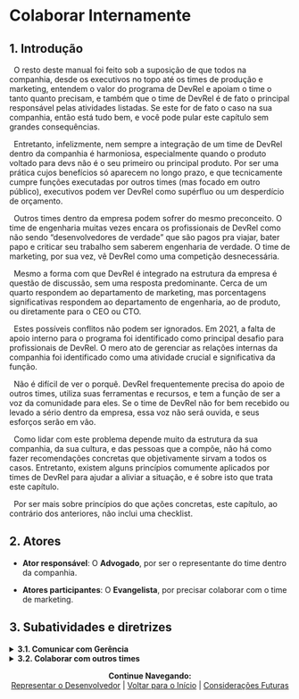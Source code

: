 # Colaborar Internamente

## 1. Introdução

&nbsp;&nbsp;O resto deste manual foi feito sob a suposição de que todos na companhia, desde os executivos no topo até os times de produção e marketing, entendem o valor do programa de DevRel e apoiam o time o tanto quanto precisam, e também que o time de DevRel é de fato o principal responsável pelas atividades listadas. Se este for de fato o caso na sua companhia, então está tudo bem, e você pode pular este capítulo sem grandes consequências.

&nbsp;&nbsp;Entretanto, infelizmente, nem sempre a integração de um time de DevRel dentro da companhia é harmoniosa, especialmente quando o produto voltado para devs não é o seu primeiro ou principal produto. Por ser uma prática cujos benefícios só aparecem no longo prazo, e que tecnicamente cumpre funções executadas por outros times (mas focado em outro público), executivos podem ver DevRel como supérfluo ou um desperdício de orçamento.

&nbsp;&nbsp;Outros times dentro da empresa podem sofrer do mesmo preconceito. O time de engenharia muitas vezes encara os profissionais de DevRel como não sendo “desenvolvedores de verdade” que são pagos pra viajar, bater papo e criticar seu trabalho sem saberem engenharia de verdade. O time de marketing, por sua vez, vê DevRel como uma competição desnecessária.

&nbsp;&nbsp;Mesmo a forma com que DevRel é integrado na estrutura da empresa é questão de discussão, sem uma resposta predominante. Cerca de um quarto respondem ao departamento de marketing, mas porcentagens significativas respondem ao departamento de engenharia, ao de produto, ou diretamente para o CEO ou CTO.

&nbsp;&nbsp;Estes possíveis conflitos não podem ser ignorados. Em 2021, a falta de apoio interno para o programa foi identificado como principal desafio para profissionais de DevRel. O mero ato de gerenciar as relações internas da companhia foi identificado como uma atividade crucial e significativa da função.

&nbsp;&nbsp;Não é difícil de ver o porquê. DevRel frequentemente precisa do apoio de outros times, utiliza suas ferramentas e recursos, e tem a função de ser a voz da comunidade para eles. Se o time de DevRel não for bem recebido ou levado a sério dentro da empresa, essa voz não será ouvida, e seus esforços serão em vão.

&nbsp;&nbsp;Como lidar com este problema depende muito da estrutura da sua companhia, da sua cultura, e das pessoas que a compõe, não há como fazer recomendações concretas que objetivamente sirvam a todos os casos. Entretanto, existem alguns princípios comumente aplicados por times de DevRel para ajudar a aliviar a situação, e é sobre isto que trata este capítulo.

&nbsp;&nbsp;Por ser mais sobre princípios do que ações concretas, este capítulo, ao contrário dos anteriores, não inclui uma checklist. 

## 2. Atores

* **Ator responsável**: O **Advogado**, por ser o representante do time dentro da companhia.

* **Atores participantes**: O **Evangelista**, por precisar colaborar com o time de marketing.


## 3. Subatividades e diretrizes

<details>
<summary><strong>3.1. Comunicar com Gerência</strong></summary>
<br>
  <br>
&nbsp;&nbsp;Em relação aos seus superiores, sejam eles executivos, investidores, chefes de departamento, o CEO, ou quem for, seu principal dever será convencê-los do valor e importância do seu trabalho. Isto deverá ser não só feito na primeira reunião, mas reafirmado a períodos regulares. A forma de fazer isso é definindo quais são os stakeholders do projeto, e alinhar seus objetivos com os da companhia em geral.
<br>
  <br>
&nbsp;&nbsp;Definir os stakeholders significa identificar quem são as pessoas, dentro da companhia que são afetadas ou precisam investir no programa de DevRel, e portanto devem ser informados dos riscos e dos potenciais benefícios. Estes stakeholders variam de acordo com a estrutura da sua empresa, mas geralmente envolvem os chefes de departamentos com quem irá colaborar, seus superiores imediatos, ou até o CEO, se for uma empresa pequena.
<br>
  <br>
&nbsp;&nbsp;Procure identificar quem se beneficia com os ganhos de DevRel, ou quem perde com seu fracasso, quem precisa estar envolvido diretamente em alguma atividade, ou quem irá beneficiar seu trabalho. Defina quem é responsável por algum aspecto do programa, quem precisa ser informado e quem precisa ser consultado. Estes são seus stakeholders.
<br>
  <br>
&nbsp;&nbsp;Em seguida, descubra os objetivos gerais da empresa para o próximo período e alinhe os objetivos de DevRel com estes. Defina quais atividades de DevRel podem contribuir para o objetivo geral e foque em métricas que indiquem esta contribuição.
<br>
  <br>
&nbsp;&nbsp;Quando este trabalho for feito, você precisa reunir seus stakeholders e desenvolver, com eles, um entendimento comum da sua função. Muitos executivos, especialmente aqueles que não são técnicos, podem ter dificuldade para compreender exatamente qual a importância de algumas das suas atividades. Procure descobrir exatamente quais são as expectativas e dúvidas que seus stakeholders têm sobre sua função, e as esclareça.
<br>
  <br>
&nbsp;&nbsp;Deixe bem claro para todos o quanto as atividades de DevRel, mesmo que não tenham um retorno monetário imediato, são lucrativas no longo prazo. Explique que uma DX bem pensada e a diminuição do Time-to-Value (ver <a href="https://pedrowagner.github.io/DevRel/Atividades/Feedback">“Representar o Desenvolvedor”</a>) contribui para uma maior taxa de conversão. Explique como sua comunidade ajuda a reputação da companhia e faz com que seus membros contribuam para suas iniciativas de forma orgânica. Explique que a sua participação em eventos, uma atividade que exige alto orçamento, é a forma mais efetiva de divulgação para este público técnico.
<br>
  <br>
&nbsp;&nbsp;Se você for convincente, e apresentar seus argumentos de forma clara e baseada em dados objetivos, você conseguirá o apoio que precisa da gerência. Você precisará, entretanto, manter suas promessas e entregar os resultados que eles esperam.
<br>
  <br>
&nbsp;&nbsp;Nas futuras reuniões com seus chefes e stakeholders você vai ter que apresentar as métricas que você e seu time coletaram, mas não todas. As métricas discutidas em cada um dos capítulos anteriores são métricas de atividade, e nem todas interessam aos seus superiores. Apresente as métricas estratégicas de nível alto, que indicam o progresso em relação ao objetivo do programa, que, por sua vez, devem estar alinhados com os objetivos da companhia. Entretanto, também tenha suas métricas de atividades preparadas para relatar, caso precise justificar suas métricas de alto nível.
<br>
  <br>
&nbsp;&nbsp;Apresente suas métricas na forma de um relatório que indique claramente como elas ajudam a progredir os objetivos da companhia. Entenda como outros departamentos fazem seus relatórios e procure fazer da mesma forma. 
<br>
  <br>
&nbsp;&nbsp;Procure relatar também “quick wins” semanalmente. Estas são resultados de atividades relativamente simples, mas que têm impacto concreto em algum objetivo; por exemplo, conseguiu listar seu produto em algum catálogo externo, ou entrou em contato com algum potencial parceiro importante. Isto ajuda a mostrar que você está fazendo progresso regularmente, mesmo que os resultados monetários ainda não se materializaram.
<br>
  <br>  
</details>

<details>
<summary><strong>3.2. Colaborar com outros times</strong></summary>
  <br>
  <br>
&nbsp;&nbsp;Em relação a outros departamentos, sejam quais forem, é importante manter uma relação amigável e produtiva entre eles e sua equipe. A melhor forma de fazer isso é identificar os objetivos que têm em comum, e dividir seu sucesso com eles. Isto irá criar uma atmosfera de colaboração e não competição.
<br>
  <br>
&nbsp;&nbsp;Outra estratégia importante é cultivar as relações pessoais entre as equipes. Seja proativo em termos de entrar em contato com pessoas de outro departamento, e crie oportunidades para comunicação informal. Se os membros de cada equipe se conhecerem pessoalmente, será mais provável que se confiem.
<br>
  <br>
&nbsp;&nbsp;Procure formas de usar seu trabalho para beneficiar as pessoas da sua empresa. Ao comparecer a eventos ou participar de discussões em comunidades, você está em posição de descobrir muitas ferramentas que podem facilitar o trabalho de outros departamentos. Nestes mesmos lugares, você pode conhecer pessoas com quem alguém na empresa pode ter uma parceria proveitosa. Identifique ganhos como esses e repasse-os para quem melhor pode usá-los.
  <br>
  <br>
  <details>
<summary><strong>&nbsp;&nbsp;3.2.1. Colaborar com Engenharia e Produto</strong></summary>
<br>
  <br>
&nbsp;&nbsp;&nbsp;&nbsp;O time de engenharia é um parceiro inestimável para DevRel. Você será a pessoa que representa o trabalho deles para o público alvo, e também a primeira pessoa a usá-lo. Você irá repetidamente exigir que certas mudanças sejam feitas no produto, seja em resposta ao feedback da sua comunidade, seja pela sua própria intuição sobre o que os devs gostariam de ter.
<br>
  <br>
&nbsp;&nbsp;&nbsp;&nbsp;É muito importante que o time de engenharia entenda que você está lá para ajuda-los a fazer um produto de sucesso, e não apenas para fazer exigências e criticar seu trabalho.
<br>
  <br>
&nbsp;&nbsp;&nbsp;&nbsp;Como dito no capítulo anterior, o melhor jeito de criar empatia com o engenheiro e demonstrar seu respeito é participar ativamente do seu trabalho, ocasionalmente pondo a mão na massa e construindo algumas das coisas que você exige. Isso te dá uma perspectiva de o quanto as exigências podem ser complicadas, e também mostram aos engenheiros que você também é um desenvolvedor, e sabe do que está falando.
<br>
  <br>
&nbsp;&nbsp;&nbsp;&nbsp;Além disso, esteja em comunicação constante com eles para entender tudo sobre o produto, como ele funciona e por que certas decisões foram tomadas. Peça-lhes que te ensinem como usar suas ferramentas analíticas para medir as suas atividades e poder alinhar as suas com as deles.
<br>
  <br>
&nbsp;&nbsp;&nbsp;&nbsp;Ao buscar feedback da comunidade, procure entender exatamente o que o time de engenharia está procurando. É possível que certos aspectos do produto são uma prioridade maior, e estão procurando saber a opinião da comunidade especificamente sobre eles. Se você estiver priorizado uma sugestão da comunidade e nota que não está sendo trabalhada, procure entender o porquê. Ás vezes existe um obstáculo imediato para a realização daquela tarefa que precisa ser resolvido antes. Entretanto, não tenha medo de ser insistente sobre as sugestões que considera realmente importante.
<br>
  <br>
&nbsp;&nbsp;&nbsp;&nbsp;Facilite o processo de transmitir sugestões para engenharia usando o mesmo sistema que eles já usam para organizar seu trabalho. Por exemplo, se usam Jira, coloque suas sugestões como issues em um projeto.
<br>
  <br>
&nbsp;&nbsp;&nbsp;&nbsp;Inclua o time de engenharia em algumas das suas iniciativas. Convide-os para participar de uma conferência, ou para o fórum da sua comunidade para entrarem em contato com outros desenvolvedores e descobrirem novas ideias diretamente.
<br>
  <br>
&nbsp;&nbsp;&nbsp;&nbsp;A última atitude a tomar é lembrar que seu objetivo a representar os interesses de devs dentro da sua companhia, e os seus engenheiros também são devs. Entenda suas necessidades e acrescente sua voz às deles quando discutir com seus superiores. Esteja disposto a escutar seus problemas e ajudar da forma que puder.
<br>
  <br>
&nbsp;&nbsp;&nbsp;&nbsp;Represente seus engenheiros também quando lidando com a comunidade. Não é incomum que desenvolvedores sejam fortemente criticados por consumidores, especialmente por devs arrogantes que declaram poder fazer melhor. Seja firme ao lidar com estas pessoas e defenda seus parceiros. Deixe claro para sua comunidade, que seus engenheiros sempre fazem o melhor que podem.
<br>
  <br>    
&nbsp;&nbsp;&nbsp;&nbsp;Estas atitudes em conjunto mostrarão ao time de engenharia que você é um aliado e uma parte valiosa da empresa.
 <br>
  <br>
</details>
    <details>
<summary><strong>&nbsp;&nbsp;3.2.2 Colaborar com Marketing e Vendas</strong></summary>
<br>
  <br>
&nbsp;&nbsp;&nbsp;&nbsp;Mesmo que seu time de DevRel não responda ao departamento de marketing, como a maioria, a colaboração com eles é igualmente importante. O objetivo principal desta relação é promover a ideia de que os dois departamentos não são competidores, e sim, colaboradores, que têm o mesmo objetivo (vender um produto), para públicos diferentes.
<br>
  <br>
&nbsp;&nbsp;&nbsp;&nbsp;O <a href="https://pedrowagner.github.io/DevRel/Atividades/Divulgar">capítulo sobre Developer Marketing</a> foi escrito sob a suposição de ser responsabilidade puramente do time de DevRel. Entretanto, é muito frequente que na verdade seja responsabilidade conjunta de ambos os times, ou responsabilidade puramente de marketing, com o Evangelista de DevRel servindo puramente como consultor.
<br>
  <br>
&nbsp;&nbsp;&nbsp;&nbsp;É importante estabelecer, desde o início, quais atividades serão responsabilidade de qual time. Entretanto, representantes de ambos devem estar presentes em todas as reuniões tratando de decisões relacionadas à Developer Marketing. Crie um time virtual composto do Evangelista do time de DevRel e líder de marketing para discutir suas campanhas; talvez incluindo também um terceiro executivo externo a ambos os times para servir de quebrador de empates.
<br>
  <br>
&nbsp;&nbsp;&nbsp;&nbsp;Aprenda quais são os canais e ferramentas usadas pelo time de marketing para definir suas campanhas, divulgar, e coletar métricas. Peça para que o ensinem a usar estas ferramentas e use-as também, mesmo que não sejam aquelas recomendadas por este manual. Isto irá ajudar a alinhar os objetivos e as formas de pensar dos dois departamentos.
<br>
  <br>
&nbsp;&nbsp;&nbsp;&nbsp;Os dois times devem estar envolvidos na definição de qualquer campanha publicitária que tem devs como alvo. DevRel deve avaliar as propostas do time de marketing para definir se estão de acordo com os princípios discutidos no <a href="https://pedrowagner.github.io/DevRel/Atividades/Divulgar">capítulo “Divulgar”</a>.
<br>
  <br>
&nbsp;&nbsp;&nbsp;&nbsp;O time de marketing também deve ser consultado para feedback na criação de conteúdo, e na definição da voz do perfil corporativo da empresa em redes sociais. Também deve ser consultado sempre que alguém do time de DevRel planejar fazer uma declaração pública sobre algum aspecto interno da companhia, como planos ainda não anunciados, cultura empresarial, e mudança de pessoal, como admissões e demissões. O time de marketing está mais bem posicionado do que você para saber as possíveis ramificações legais ou financeiras de uma declaração pública mal pensada.
  <br>
  <br>    
&nbsp;&nbsp;&nbsp;&nbsp;Por fim, reúna-se mensalmente com o time de marketing para definir uma estratégia colaborativa com relação a eventos. Este departamento já tem a experiência e recursos necessários para lidar com as logísticas de comparecer em tais eventos. Definam qual atividade será responsabilidade de qual time, e garanta que o pessoal de marketing providencie material para usar na conferência, como panfletos, brindes, etc.
<br>
  <br>      
</details>
</details>


<p align="center">
  <b>Continue Navegando:</b><br>
  <a href="https://pedrowagner.github.io/DevRel/Atividades/Feedback">Representar o Desenvolvedor</a> |
  <a href="https://pedrowagner.github.io/DevRel">Voltar para o Início</a> |
  <a href="https://pedrowagner.github.io/DevRel/Futuro">Considerações Futuras</a>
</p>
